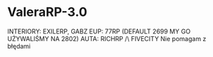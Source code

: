 # ValeraRP-3.0
INTERIORY: EXILERP, GABZ EUP: 77RP (DEFAULT 2699 MY GO UŻYWALIŚMY NA 2802) AUTA: RICHRP /\ FIVECITY Nie pomagam z błędami
